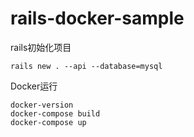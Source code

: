 # rails-docker-sample

rails初始化项目
```
rails new . --api --database=mysql
```

Docker运行
```
docker-version
docker-compose build
docker-compose up
```
